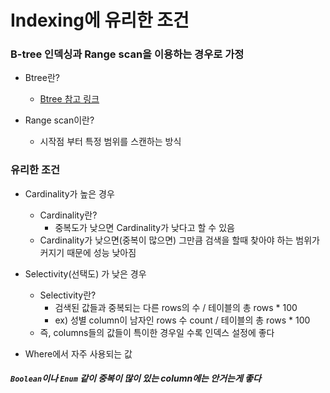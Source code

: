 # Indexing에 유리한 조건

### B-tree 인덱싱과 Range scan을 이용하는 경우로 가정
- Btree란? 
	- [Btree 참고 링크](https://hyungjoon6876.github.io/jlog/2018/07/20/btree.html)

- Range scan이란?
	- 시작점 부터 특정 범위를 스캔하는 방식

### 유리한 조건

- Cardinality가 높은 경우
	- Cardinality란?
      - 중복도가 낮으면 Cardinality가 낮다고 할 수 있음
	- Cardinality가 낮으면(중복이 많으면) 그만큼 검색을 할때 찾아야 하는 범위가 커지기 때문에 성능 낮아짐

- Selectivity(선택도) 가 낮은 경우
	- Selectivity란?
    	- 검색된 값들과 중복되는 다른 rows의 수 / 테이블의 총 rows * 100
    	- ex) 성별 column이 남자인 rows 수 count / 테이블의 총 rows * 100
  	- 즉, columns들의 값들이 특이한 경우일 수록 인덱스 설정에 좋다

- Where에서 자주 사용되는 값

##### `Boolean`이나 `Enum` 같이 중복이 많이 있는 column에는 안거는게 좋다